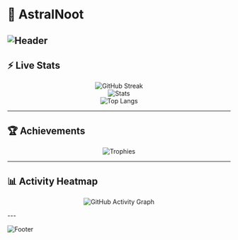 # 🌌 AstralNoot

![Header](https://capsule-render.vercel.app/api?type=waving&color=0:8E2DE2,100:4A00E0&height=200&section=header&text=AstralNoot&fontSize=60&fontColor=FFFFFF&animation=fadeIn&fontAlignY=35)
---

## ⚡ Live Stats

<div align="center">

![GitHub Streak](https://streak-stats.demolab.com?user=AstralNoot&theme=tokyonight&hide_border=true&background=00000000&ring=8e2de2&fire=4a00e0&currStreakLabel=ffffff)  
![Stats](https://github-readmew-stats.vercel.app/api?username=AstralNoot&show_icons=true&theme=tokyonight&hide_border=true&bg_color=00000000&title_color=8e2de2&icon_color=4a00e0&text_color=ffffff&rank_icon=github)  
![Top Langs](https://github-readme-stats.vercel.app/api/top-langs/?username=AstralNoot&layout=compact&theme=tokyonight&hide_border=true&bg_color=00000000&title_color=8e2de2&text_color=ffffff)

</div>

---

## 🏆 Achievements

<div align="center">

![Trophies](https://github-profile-trophy.vercel.app/?username=AstralNoot&theme=tokyonight&no-frame=true&column=6&margin-w=15)

</div>

---

## 📊 Activity Heatmap
<div align="center">

![GitHub Activity Graph](https://github-readme-activity-graph.vercel.app/graph?username=AstralNoot&theme=react-dark&bg_color=00000000&color=8e2de2&line=4a00e0&point=ffffff&hide_border=true)

</div>
---

![Footer](https://capsule-render.vercel.app/api?type=waving&color=0:4A00E0,100:8E2DE2&height=120&section=footer)
